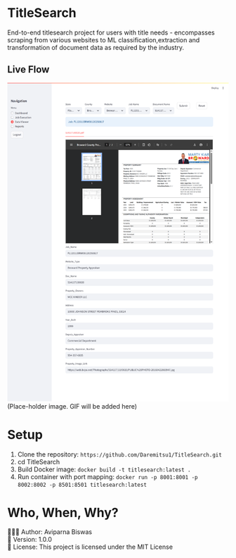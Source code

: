 # TitleSearch
End-to-end titlesearch project for users with title needs - encompasses scraping from various websites to ML classification,extraction and transformation of document data as required by the industry.

## Live Flow
![alt text](image.png) 
(Place-holder image. GIF will be added here)

# Setup
1. Clone the repository: `https://github.com/Daremitsu1/TitleSearch.git`
2. cd TitleSearch
3. Build Docker image: `docker build -t titlesearch:latest .`
4. Run container with port mapping: `docker run -p 8001:8001 -p 8002:8002 -p 8501:8501 titlesearch:latest`

# Who, When, Why?
👨🏾‍💻 Author: Aviparna Biswas <br />
📅 Version: 1.0.0 <br />
📜 License: This project is licensed under the MIT License <br />